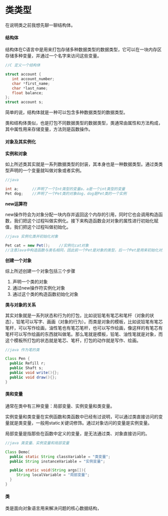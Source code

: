 # 类类型

在说明类之前我想先聊一聊结构体。

#### 结构体

结构体在C语言中是用来打包存储多种数据类型的数据类型，它可以在一块内存区存储多种变量，并通过一个名字来访问这些变量。

```c
//C 定义一个结构体 

struct account {
   int account_number;
   char *first_name;
   char *last_name;
   float balance;
};
struct account s;
```

简单的说，结构体就是一种可以包含多种数据类型的数据类型。

类和结构体类似，也是打包不同数据类型的数据类型，类通常由属性和方法构成，其中属性用来存储变量，方法则是函数操作。

#### 对象及其实例化

**实例和对象**

如上所述类其实就是一系列数据类型的封装，其本身也是一种数据类型。通过类类型声明的一个变量就叫做对象或者实例。

```java
//java

int a;      //声明了一个Int类型的变量a，a是一个int类型的变量
Pet dog;    //声明了一个Pet类的对象dog，dog是Pet类的一个实例
```

**new运算符**

new操作符会为对象分配一块内存并返回这个内存的引用，同时它也会调用构造函数，我们把这个过程叫做实例化。接下来构造函数会对对象的属性进行初始化赋值，我们把这个过程叫做初始化。

```java
//java 实例化类并初始化对象

Pet cat = new Pet();    //实例化cat对象
//注意Java中构造函数与类名相同，因此前一个Pet是对象的类型，后一个Pet是用来初始化对象的构造函数的名称。
```

**创建一个对象**

综上所述创建一个对象包括三个步骤

1. 声明一个类的对象
2. 通过new操作符实例化对象
3. 通过这个类的构造函数初始化对象

**类与对象的关系**

其实对象就是一系列状态和行为的打包，比如说铅笔有笔芯和笔杆（对象的状态），铅笔可以写字、画画（对象的行为）。而类是对象的模板，比如说铅笔有笔芯笔杆，可以写作绘画，油性笔也有笔芯笔杆，也可以写作绘画，像这样的有笔芯有笔杆可以写作绘画的东西就叫做笔。那么笔就是模板，铅笔、油性笔就是对象，而这个模板所打包的状态就是笔芯、笔杆，打包的动作就是写作、绘画。

```java
//java 作为笔的类

Class Pen {
  public Refill r;
  public Shaft s;
  public void write(){};
  public void draw(){};
}
```

#### 类和变量

通常在类中有三种变量：局部变量、实例变量和类变量。

实例变量和类变量在实例函数和类函数中已经有过说明，可以通过类直接访问的变量就是类变量，一般用static关键词修饰。通过对象访问的变量是实例变量。

局部变量是指那些在函数中定义的变量，是无法通过类、对象直接访问的。

```java
//java 类变量、实例变量和局部变量

Class Demo{  
  public static String classVariable = "类变量";
  public String instanceVariable = "实例变量";

  public static void(String args[]){
     String localVariable = "局部变量";
  }
}
```

#### 类

类是面向对象语言用来解决问题的核心数据结构，

